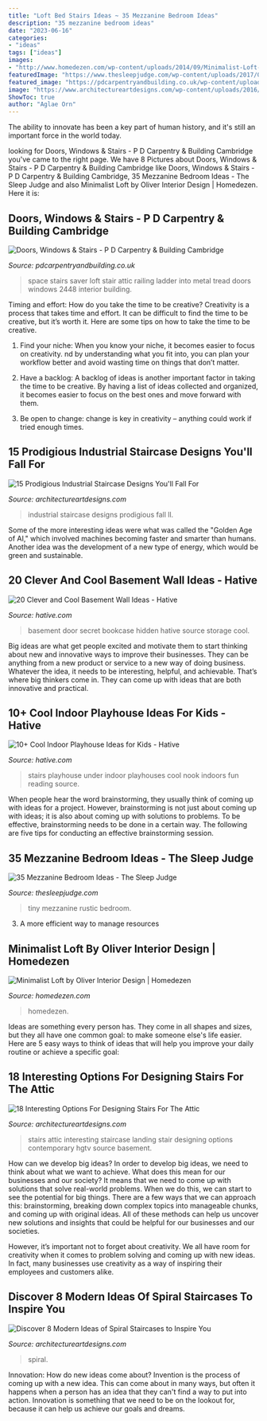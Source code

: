 ```yaml
---
title: "Loft Bed Stairs Ideas ~ 35 Mezzanine Bedroom Ideas"
description: "35 mezzanine bedroom ideas"
date: "2023-06-16"
categories:
- "ideas"
tags: ["ideas"]
images:
- "http://www.homedezen.com/wp-content/uploads/2014/09/Minimalist-Loft-by-Oliver-Interior-Design-16.jpg"
featuredImage: "https://www.thesleepjudge.com/wp-content/uploads/2017/06/Rustic-Tiny-House.jpg"
featured_image: "https://pdcarpentryandbuilding.co.uk/wp-content/uploads/2014/04/Space-saver-stairs.jpg"
image: "https://www.architectureartdesigns.com/wp-content/uploads/2016/09/17-3.jpg"
ShowToc: true
author: "Aglae Orn"
---
```



The ability to innovate has been a key part of human history, and it's still an important force in the world today.

	

		
looking for Doors, Windows &amp; Stairs - P D Carpentry &amp; Building Cambridge you've came to the right page. We have 8 Pictures about Doors, Windows &amp; Stairs - P D Carpentry &amp; Building Cambridge like Doors, Windows &amp; Stairs - P D Carpentry &amp; Building Cambridge, 35 Mezzanine Bedroom Ideas - The Sleep Judge and also Minimalist Loft by Oliver Interior Design | Homedezen. Here it is:
		
    
## Doors, Windows &amp; Stairs - P D Carpentry &amp; Building Cambridge

<img loading=lazy src="https://pdcarpentryandbuilding.co.uk/wp-content/uploads/2014/04/Space-saver-stairs.jpg" onerror="this.onerror=null;this.src='https://tse1.mm.bing.net/th?id=OIP.vFqrgO492JIRTZzTUsOemgHaJ4&amp;pid=15.1';" alt="Doors, Windows &amp; Stairs - P D Carpentry &amp; Building Cambridge">

_Source: pdcarpentryandbuilding.co.uk_

>space stairs saver loft stair attic railing ladder into metal tread doors windows 2448 interior building. 

	

Timing and effort: How do you take the time to be creative?
Creativity is a process that takes time and effort. It can be difficult to find the time to be creative, but it’s worth it. Here are some tips on how to take the time to be creative.
1. Find your niche: When you know your niche, it becomes easier to focus on creativity. nd by understanding what you fit into, you can plan your workflow better and avoid wasting time on things that don’t matter.

2. Have a backlog: A backlog of ideas is another important factor in taking the time to be creative. By having a list of ideas collected and organized, it becomes easier to focus on the best ones and move forward with them.

3. Be open to change: change is key in creativity – anything could work if tried enough times.

    
## 15 Prodigious Industrial Staircase Designs You&#039;ll Fall For

<img loading=lazy src="https://www.architectureartdesigns.com/wp-content/uploads/2015/12/15-Prodigious-Industrial-Staircase-Designs-Youll-Fall-For-4.jpg" onerror="this.onerror=null;this.src='https://tse2.mm.bing.net/th?id=OIP.LbbYLqmDi-abZ9ZWH-BSCAAAAA&amp;pid=15.1';" alt="15 Prodigious Industrial Staircase Designs You&#039;ll Fall For">

_Source: architectureartdesigns.com_

>industrial staircase designs prodigious fall ll. 

	

Some of the more interesting ideas were what was called the "Golden Age of AI," which involved machines becoming faster and smarter than humans. Another idea was the development of a new type of energy, which would be green and sustainable.

    
## 20 Clever And Cool Basement Wall Ideas - Hative

<img loading=lazy src="https://hative.com/wp-content/uploads/2014/05/basement-wall-ideas/2-secret-bookcase-door.jpg" onerror="this.onerror=null;this.src='https://tse1.mm.bing.net/th?id=OIP.m3PQnOQWs2APjJCyO4gy5wHaJ4&amp;pid=15.1';" alt="20 Clever and Cool Basement Wall Ideas - Hative">

_Source: hative.com_

>basement door secret bookcase hidden hative source storage cool. 

	

Big ideas are what get people excited and motivate them to start thinking about new and innovative ways to improve their businesses. They can be anything from a new product or service to a new way of doing business. Whatever the idea, it needs to be interesting, helpful, and achievable. That’s where big thinkers come in. They can come up with ideas that are both innovative and practical.

    
## 10+ Cool Indoor Playhouse Ideas For Kids - Hative

<img loading=lazy src="https://hative.com/wp-content/uploads/2014/11/indoor-playhouse/4-playhouses-under-the-stairs.jpg" onerror="this.onerror=null;this.src='https://tse3.mm.bing.net/th?id=OIP.PsFTSX0obXmlBrZAT7mlmQHaJ4&amp;pid=15.1';" alt="10+ Cool Indoor Playhouse Ideas for Kids - Hative">

_Source: hative.com_

>stairs playhouse under indoor playhouses cool nook indoors fun reading source. 

	

When people hear the word brainstorming, they usually think of coming up with ideas for a project. However, brainstorming is not just about coming up with ideas; it is also about coming up with solutions to problems. To be effective, brainstorming needs to be done in a certain way. The following are five tips for conducting an effective brainstorming session.

    
## 35 Mezzanine Bedroom Ideas - The Sleep Judge

<img loading=lazy src="https://www.thesleepjudge.com/wp-content/uploads/2017/06/Rustic-Tiny-House.jpg" onerror="this.onerror=null;this.src='https://tse1.mm.bing.net/th?id=OIP.qNeoweE_D_zFRXfjP-kZngHaJ4&amp;pid=15.1';" alt="35 Mezzanine Bedroom Ideas - The Sleep Judge">

_Source: thesleepjudge.com_

>tiny mezzanine rustic bedroom. 

	

3. A more efficient way to manage resources

    
## Minimalist Loft By Oliver Interior Design | Homedezen

<img loading=lazy src="http://www.homedezen.com/wp-content/uploads/2014/09/Minimalist-Loft-by-Oliver-Interior-Design-16.jpg" onerror="this.onerror=null;this.src='https://tse3.mm.bing.net/th?id=OIP.PDWu-7qU-dy7dZAi63Po0wHaE1&amp;pid=15.1';" alt="Minimalist Loft by Oliver Interior Design | Homedezen">

_Source: homedezen.com_

>homedezen. 

	

Ideas are something every person has. They come in all shapes and sizes, but they all have one common goal: to make someone else's life easier. Here are 5 easy ways to think of ideas that will help you improve your daily routine or achieve a specific goal: 

    
## 18 Interesting Options For Designing Stairs For The Attic

<img loading=lazy src="https://www.architectureartdesigns.com/wp-content/uploads/2016/09/17-3.jpg" onerror="this.onerror=null;this.src='https://tse3.mm.bing.net/th?id=OIP.u7wtwTpgwUwO1Oc_2iqXLQHaLJ&amp;pid=15.1';" alt="18 Interesting Options For Designing Stairs For The Attic">

_Source: architectureartdesigns.com_

>stairs attic interesting staircase landing stair designing options contemporary hgtv source basement. 

	

How can we develop big ideas?
In order to develop big ideas, we need to think about what we want to achieve. What does this mean for our businesses and our society? It means that we need to come up with solutions that solve real-world problems. When we do this, we can start to see the potential for big things.
There are a few ways that we can approach this: brainstorming, breaking down complex topics into manageable chunks, and coming up with original ideas. All of these methods can help us uncover new solutions and insights that could be helpful for our businesses and our societies.

However, it’s important not to forget about creativity. We all have room for creativity when it comes to problem solving and coming up with new ideas. In fact, many businesses use creativity as a way of inspiring their employees and customers alike.

    
## Discover 8 Modern Ideas Of Spiral Staircases To Inspire You

<img loading=lazy src="https://www.architectureartdesigns.com/wp-content/uploads/2020/04/8-14-630x922.jpg" onerror="this.onerror=null;this.src='https://tse1.mm.bing.net/th?id=OIP.SgzWu2_9PdGoE3EOHoZxtgHaK1&amp;pid=15.1';" alt="Discover 8 Modern Ideas of Spiral Staircases to Inspire You">

_Source: architectureartdesigns.com_

>spiral. 

	

Innovation: How do new ideas come about?
Invention is the process of coming up with a new idea. This can come about in many ways, but often it happens when a person has an idea that they can't find a way to put into action. Innovation is something that we need to be on the lookout for, because it can help us achieve our goals and dreams.

